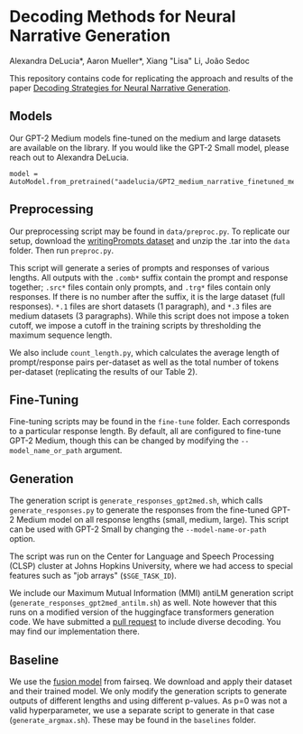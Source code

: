 # Decoding Methods for Neural Narrative Generation
Alexandra DeLucia\*, Aaron Mueller\*, Xiang "Lisa" Li, João Sedoc

This repository contains code for replicating the approach and results of the paper [Decoding Strategies for Neural Narrative Generation](https://arxiv.org/abs/2010.07375).

## Models
Our GPT-2 Medium models fine-tuned on the medium and large datasets are available on the library. If you would like the GPT-2 Small model, please reach out to Alexandra DeLucia.

```
model = AutoModel.from_pretrained("aadelucia/GPT2_medium_narrative_finetuned_medium")
```

## Preprocessing
Our preprocessing script may be found in `data/preproc.py`. To replicate our setup, download the [writingPrompts dataset](https://dl.fbaipublicfiles.com/fairseq/data/writingPrompts.tar.gz) and unzip the .tar into  the `data` folder. Then run `preproc.py`. 

This script will generate a series of prompts and responses of various lengths. All outputs with the `.comb*` suffix contain the prompt and response together; `.src*` files contain only prompts, and `.trg*` files contain only responses. If there is no number after the suffix, it is the large dataset (full responses). `*.1` files are short datasets (1 paragraph), and `*.3` files are medium datasets (3 paragraphs). While this script does not impose a token cutoff, we impose a cutoff in the training scripts by thresholding the maximum sequence length.

We also include `count_length.py`, which calculates the average length of prompt/response pairs per-dataset as well as the total number of tokens per-dataset (replicating the results of our Table 2).

## Fine-Tuning
Fine-tuning scripts may be found in the `fine-tune` folder. Each corresponds to a particular response length. By default, all are configured to fine-tune GPT-2 Medium, though this can be changed by modifying the `--model_name_or_path` argument.

## Generation
The generation script is `generate_responses_gpt2med.sh`, which calls `generate_responses.py` to generate the responses from the fine-tuned GPT-2 Medium model on all response lengths (small, medium, large). This script can be used with GPT-2 Small by changing the `--model-name-or-path` option. 

The script was run on the Center for Language and Speech Processing (CLSP) cluster at Johns Hopkins University, where we had access to special features such as "job arrays" (`$SGE_TASK_ID`). 

We include our Maximum Mutual Information (MMI) antiLM generation script (`generate_responses_gpt2med_antilm.sh`) as well. Note however that this runs on a modified version of the huggingface transformers generation code. We have submitted a [pull request](https://github.com/huggingface/transformers/pull/7931) to include diverse decoding. You may find our implementation there.

## Baseline
We use the [fusion model](https://github.com/pytorch/fairseq/blob/master/examples/stories/README.md) from fairseq. We download and apply their dataset and their trained model. We only modify the generation scripts to generate outputs of different lengths and using different p-values. As p=0 was not a valid hyperparameter, we use a separate script to generate in that case (`generate_argmax.sh`). These may be found in the `baselines` folder.
